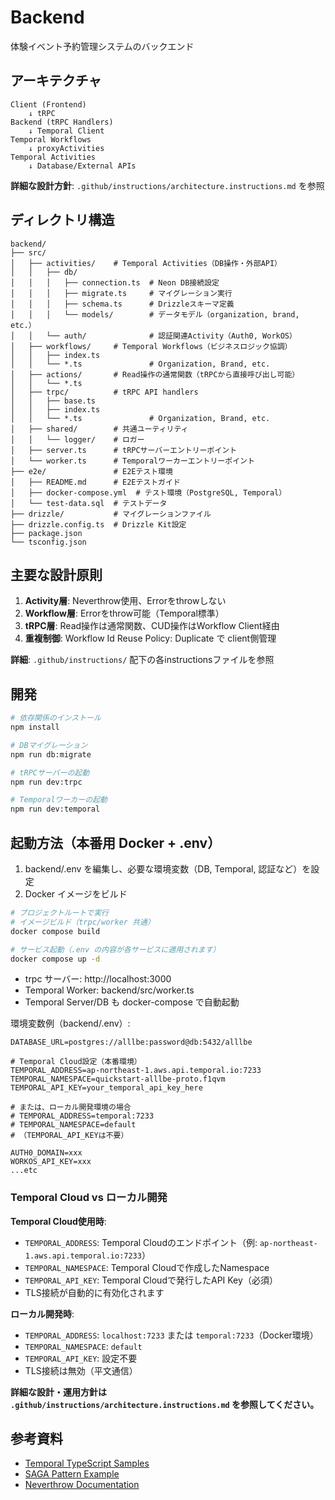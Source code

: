 # Backend

体験イベント予約管理システムのバックエンド

## アーキテクチャ

```
Client (Frontend) 
    ↓ tRPC
Backend (tRPC Handlers)
    ↓ Temporal Client
Temporal Workflows
    ↓ proxyActivities
Temporal Activities
    ↓ Database/External APIs
```

**詳細な設計方針**: `.github/instructions/architecture.instructions.md` を参照

## ディレクトリ構造

```
backend/
├── src/
│   ├── activities/    # Temporal Activities（DB操作・外部API）
│   │   ├── db/
│   │   │   ├── connection.ts  # Neon DB接続設定
│   │   │   ├── migrate.ts     # マイグレーション実行
│   │   │   ├── schema.ts      # Drizzleスキーマ定義
│   │   │   └── models/        # データモデル（organization, brand, etc.）
│   │   └── auth/              # 認証関連Activity（Auth0, WorkOS）
│   ├── workflows/     # Temporal Workflows（ビジネスロジック協調）
│   │   ├── index.ts
│   │   └── *.ts               # Organization, Brand, etc.
│   ├── actions/       # Read操作の通常関数（tRPCから直接呼び出し可能）
│   │   └── *.ts
│   ├── trpc/          # tRPC API handlers
│   │   ├── base.ts
│   │   ├── index.ts
│   │   └── *.ts               # Organization, Brand, etc.
│   ├── shared/        # 共通ユーティリティ
│   │   └── logger/    # ロガー
│   ├── server.ts      # tRPCサーバーエントリーポイント
│   └── worker.ts      # Temporalワーカーエントリーポイント
├── e2e/               # E2Eテスト環境
│   ├── README.md      # E2Eテストガイド
│   ├── docker-compose.yml  # テスト環境（PostgreSQL, Temporal）
│   └── test-data.sql  # テストデータ
├── drizzle/           # マイグレーションファイル
├── drizzle.config.ts  # Drizzle Kit設定
├── package.json
└── tsconfig.json
```

## 主要な設計原則

1. **Activity層**: Neverthrow使用、Errorをthrowしない
2. **Workflow層**: Errorをthrow可能（Temporal標準）
3. **tRPC層**: Read操作は通常関数、CUD操作はWorkflow Client経由
4. **重複制御**: Workflow Id Reuse Policy: Duplicate で client側管理

**詳細**: `.github/instructions/` 配下の各instructionsファイルを参照

## 開発

```bash
# 依存関係のインストール
npm install

# DBマイグレーション
npm run db:migrate

# tRPCサーバーの起動
npm run dev:trpc

# Temporalワーカーの起動
npm run dev:temporal
```

## 起動方法（本番用 Docker + .env）

1. backend/.env を編集し、必要な環境変数（DB, Temporal, 認証など）を設定
2. Docker イメージをビルド

```bash
# プロジェクトルートで実行
# イメージビルド（trpc/worker 共通）
docker compose build

# サービス起動（.env の内容が各サービスに適用されます）
docker compose up -d
```

- trpc サーバー: http://localhost:3000
- Temporal Worker: backend/src/worker.ts
- Temporal Server/DB も docker-compose で自動起動

環境変数例（backend/.env）:
```
DATABASE_URL=postgres://alllbe:password@db:5432/alllbe

# Temporal Cloud設定（本番環境）
TEMPORAL_ADDRESS=ap-northeast-1.aws.api.temporal.io:7233
TEMPORAL_NAMESPACE=quickstart-alllbe-proto.f1qvm
TEMPORAL_API_KEY=your_temporal_api_key_here

# または、ローカル開発環境の場合
# TEMPORAL_ADDRESS=temporal:7233
# TEMPORAL_NAMESPACE=default
# （TEMPORAL_API_KEYは不要）

AUTH0_DOMAIN=xxx
WORKOS_API_KEY=xxx
...etc
```

### Temporal Cloud vs ローカル開発

**Temporal Cloud使用時**:
- `TEMPORAL_ADDRESS`: Temporal Cloudのエンドポイント（例: `ap-northeast-1.aws.api.temporal.io:7233`）
- `TEMPORAL_NAMESPACE`: Temporal Cloudで作成したNamespace
- `TEMPORAL_API_KEY`: Temporal Cloudで発行したAPI Key（必須）
- TLS接続が自動的に有効化されます

**ローカル開発時**:
- `TEMPORAL_ADDRESS`: `localhost:7233` または `temporal:7233`（Docker環境）
- `TEMPORAL_NAMESPACE`: `default`
- `TEMPORAL_API_KEY`: 設定不要
- TLS接続は無効（平文通信）

**詳細な設計・運用方針は `.github/instructions/architecture.instructions.md` を参照してください。**

## 参考資料

- [Temporal TypeScript Samples](https://github.com/temporalio/samples-typescript/tree/main)
- [SAGA Pattern Example](https://github.com/temporalio/samples-typescript/tree/main/saga)
- [Neverthrow Documentation](https://github.com/supermacro/neverthrow)
